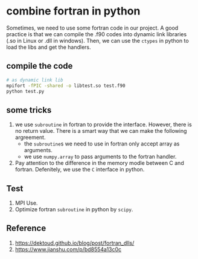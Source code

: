 # combine fortran in python

Sometimes, we need to use some fortran code in our project. A good practice is that we can compile the .f90 codes into dynamic link libraries (.so in Linux or .dll in windows). Then, we can use the `ctypes` in python to load the libs and get the handlers.


## compile the code 

```bash
# as dynamic link lib
mpifort -fPIC -shared -o libtest.so test.f90
python test.py
```

## some tricks

1. we use `subroutine` in fortran to provide the interface. However, there is no return
value. There is a smart way that we can make the following argreement.
    -  the `subroutine`s we need to use in fortran only accept array as arguments.
    -  we use `numpy.array` to pass arguments to the fortran handler.
2. Pay attention to the difference in the memory modle between C and fortran. Defenitely, we use the `C` interface in python.

## Test

1. MPI Use.
2. Optimize fortran `subroutine` in python by `scipy`.

## Reference

1. https://dektoud.github.io/blog/post/fortran_dlls/
2. https://www.jianshu.com/p/bd8554a13c0c